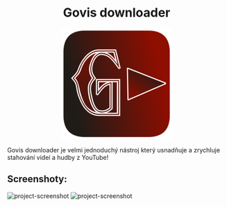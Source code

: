 <h1 align="center" id="title">Govis downloader</h1>

<p align="center"><img src="https://github.com/GovisLost/govis-downloader/blob/main/g.png?raw=true" alt="project-image"></p>

<p id="description">Govis downloader je velmi jednoduchý nástroj který usnadňuje a zrychluje stahování videí a hudby z YouTube!</p>

<h2>Screenshoty:</h2>

<img src="https://media.discordapp.net/attachments/1284911865151094845/1425544320135729192/image.png?ex=68e7f91b&is=68e6a79b&hm=a0670e2f1582bc8b9e11abff84334b0900b4c76a1d7b38d678a21db7e88f47f8&=&format=webp&quality=lossless)" alt="project-screenshot" width="350" height="400/">

<img src="https://media.discordapp.net/attachments/1284911865151094845/1425544419591061695/image.png?ex=68e7f932&is=68e6a7b2&hm=8b8bfa60b4fb7c852e5b098574ccc449682929c3155f8337b887714198ebce00&=&format=webp&quality=lossless)" alt="project-screenshot" width="350" height="400/">
